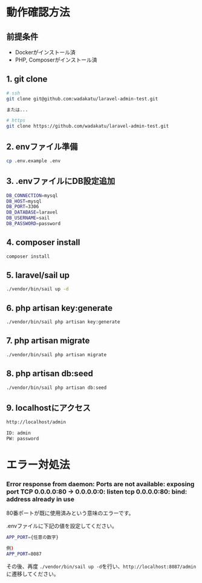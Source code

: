 # 動作確認方法

## 前提条件

- Dockerがインストール済
- PHP, Composerがインストール済

## 1. git clone

```bash
# ssh
git clone git@github.com:wadakatu/laravel-admin-test.git

または...

# https
git clone https://github.com/wadakatu/laravel-admin-test.git
```

## 2. envファイル準備

```bash
cp .env.example .env
```

## 3. .envファイルにDB設定追加

```bash
DB_CONNECTION=mysql
DB_HOST=mysql
DB_PORT=3306
DB_DATABASE=laravel
DB_USERNAME=sail
DB_PASSWORD=password
```

## 4. composer install

```bash
composer install
```

## 5. laravel/sail up

```bash
./vendor/bin/sail up -d
```

## 6. php artisan key:generate

```bash
./vendor/bin/sail php artisan key:generate
```

## 7. php artisan migrate

```bash
./vendor/bin/sail php artisan migrate
```

## 8. php artisan db:seed

```bash
./vendor/bin/sail php artisan db:seed
```

## 9. localhostにアクセス

```bash
http://localhost/admin

ID: admin
PW: password
```


# エラー対処法

### Error response from daemon: Ports are not available: exposing port TCP 0.0.0.0:80 -> 0.0.0.0:0: listen tcp 0.0.0.0:80: bind: address already in use

80番ポートが既に使用済みという意味のエラーです。

.envファイルに下記の値を設定してください。

```bash
APP_PORT={任意の数字}

例)
APP_PORT=8087
```

その後、再度 `./vendor/bin/sail up -d`を行い、`http://localhost:8087/admin`に遷移してください。
